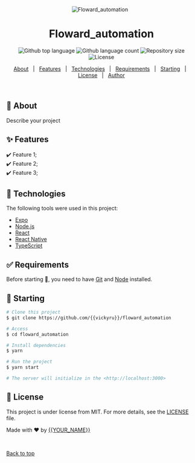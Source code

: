 <div align="center" id="top"> 
  <img src="./.github/app.gif" alt="Floward_automation" />
  &#xa0;

  <!-- <a href="https://floward_automation.netlify.app">Demo</a> -->
</div>

<h1 align="center">Floward_automation</h1>

<p align="center">
  <img alt="Github top language" src="https://img.shields.io/github/languages/top/{{vickyru}}/floward_automation?color=56BEB8">

  <img alt="Github language count" src="https://img.shields.io/github/languages/count/{{vickyru}}/floward_automation?color=56BEB8">

  <img alt="Repository size" src="https://img.shields.io/github/repo-size/{{vickyru}}/floward_automation?color=56BEB8">

  <img alt="License" src="https://img.shields.io/github/license/{{vickyru}}/floward_automation?color=56BEB8">

  <!-- <img alt="Github issues" src="https://img.shields.io/github/issues/{{vickyru}}/floward_automation?color=56BEB8" /> -->

  <!-- <img alt="Github forks" src="https://img.shields.io/github/forks/{{vickyru}}/floward_automation?color=56BEB8" /> -->

  <!-- <img alt="Github stars" src="https://img.shields.io/github/stars/{{vickyru}}/floward_automation?color=56BEB8" /> -->
</p>

<!-- Status -->

<!-- <h4 align="center"> 
	🚧  Floward_automation 🚀 Under construction...  🚧
</h4> 

<hr> -->

<p align="center">
  <a href="#dart-about">About</a> &#xa0; | &#xa0; 
  <a href="#sparkles-features">Features</a> &#xa0; | &#xa0;
  <a href="#rocket-technologies">Technologies</a> &#xa0; | &#xa0;
  <a href="#white_check_mark-requirements">Requirements</a> &#xa0; | &#xa0;
  <a href="#checkered_flag-starting">Starting</a> &#xa0; | &#xa0;
  <a href="#memo-license">License</a> &#xa0; | &#xa0;
  <a href="https://github.com/{{vickyru}}" target="_blank">Author</a>
</p>

<br>

## :dart: About ##

Describe your project

## :sparkles: Features ##

:heavy_check_mark: Feature 1;\
:heavy_check_mark: Feature 2;\
:heavy_check_mark: Feature 3;

## :rocket: Technologies ##

The following tools were used in this project:

- [Expo](https://expo.io/)
- [Node.js](https://nodejs.org/en/)
- [React](https://pt-br.reactjs.org/)
- [React Native](https://reactnative.dev/)
- [TypeScript](https://www.typescriptlang.org/)

## :white_check_mark: Requirements ##

Before starting :checkered_flag:, you need to have [Git](https://git-scm.com) and [Node](https://nodejs.org/en/) installed.

## :checkered_flag: Starting ##

```bash
# Clone this project
$ git clone https://github.com/{{vickyru}}/floward_automation

# Access
$ cd floward_automation

# Install dependencies
$ yarn

# Run the project
$ yarn start

# The server will initialize in the <http://localhost:3000>
```

## :memo: License ##

This project is under license from MIT. For more details, see the [LICENSE](LICENSE.md) file.


Made with :heart: by <a href="https://github.com/{{vickyru}}" target="_blank">{{YOUR_NAME}}</a>

&#xa0;

<a href="#top">Back to top</a>
